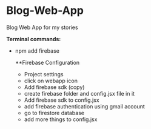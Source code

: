 # Blog-Web-App
Blog Web App for my stories

**Terminal commands:**
- npm add firebase

  **Firebase Configuration
  - Project settings
  - click on webapp icon
  - Add firebase sdk (copy)
  - create firebase folder and config.jsx file in it
  - Add firebase sdk to config.jsx
  - add firebase authentication using gmail account
  - go to firestore database
  - add more things to config.jsx
